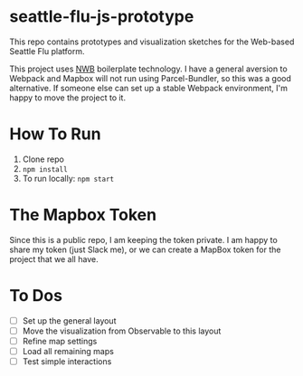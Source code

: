 # seattle-flu-js-prototype

This repo contains prototypes and visualization sketches for the Web-based Seattle Flu platform.

This project uses [NWB](https://github.com/insin/nwb) boilerplate technology. I have a general aversion to Webpack and Mapbox will not run using Parcel-Bundler, so this was a good alternative. If someone else can set up a stable Webpack environment, I'm happy to move the project to it.

# How To Run

1. Clone repo
2. `npm install`
3. To run locally: `npm start`


# The Mapbox Token

Since this is a public repo, I am keeping the token private. I am happy to share my token (just Slack me), or we can create a MapBox token for the project that we all have.

# To Dos

- [ ] Set up the general layout
- [ ] Move the visualization from Observable to this layout
- [ ] Refine map settings
- [ ] Load all remaining maps
- [ ] Test simple interactions